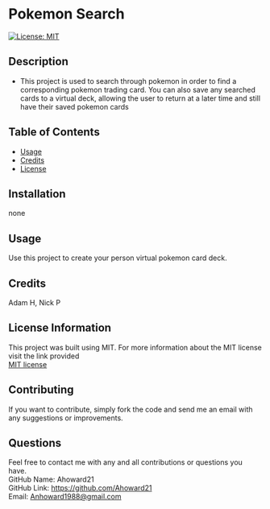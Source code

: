 # Pokemon Search
  [![License: MIT](https://img.shields.io/badge/License-MIT-yellow.svg)](https://opensource.org/licenses/MIT)

  ## Description

  * This project is used to search through pokemon in order to find a corresponding pokemon trading card. You can also save any searched cards to a virtual deck, allowing the user to return at a later time and still have their saved pokemon cards

  ## Table of Contents


* [Usage](#usage)
* [Credits](#credits)
* [License](#license)


## Installation
none

## Usage

Use this project to create your person virtual pokemon card deck.

## Credits

Adam H, Nick P

## License Information

  This project was built using MIT. For more information about the MIT license visit the link provided    
[MIT license](https://opensource.org/licenses/MIT)

## Contributing

If you want to contribute, simply fork the code and send me an email with any suggestions or improvements.

## Questions
Feel free to contact me with any and all contributions or questions you have.<br> 
GitHub Name: Ahoward21<br>
GitHub Link: https://github.com/Ahoward21<br>
Email: Anhoward1988@gmail.com<br>

